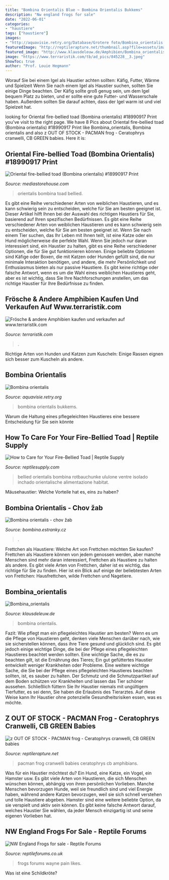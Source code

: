 ```yaml
---
title: "Bombina Orientalis Blue ~ Bombina Orientalis Bukkems"
description: "Nw england frogs for sale"
date: "2022-06-01"
categories:
- "haustiere"
tags: ["haustiere"]
images:
- "http://aquavisie.retry.org/Database/Grotere foto/Bombina_orientalis.jpg"
featuredImage: "http://reptilerapture.net/thumbnail.asp?file=assets/images/live_animals/amphibians/pacman-normal.jpg&amp;maxx=300&amp;maxy=0"
featured_image: "http://www.klausdeleuw.de/Amphibien/Bombina_orientalis2.jpg"
image: "https://www.terraristik.com/tb/ad_pics/845228__3.jpeg"
ShowToc: true
author: "Prof. Louie Hegmann"
---
```



Worauf Sie bei einem Igel als Haustier achten sollten: Käfig, Futter, Wärme und Spielzeit
Wenn Sie nach einem Igel als Haustier suchen, sollten Sie einige Dinge beachten. Der Käfig sollte groß genug sein, um dem Igel bequem Platz zu bieten, und er sollte eine gute Futter- und Wasserschale haben. Außerdem sollten Sie darauf achten, dass der Igel warm ist und viel Spielzeit hat.

	

		
looking for Oriental fire-bellied toad (Bombina orientalis) #18990917 Print you've visit to the right page. We have 8 Pics about Oriental fire-bellied toad (Bombina orientalis) #18990917 Print like Bombina_orientalis, Bombina orientalis and also z OUT OF STOCK - PACMAN frog - Ceratophrys cranwelli, CB GREEN babies. Here it is:
		
    
## Oriental Fire-bellied Toad (Bombina Orientalis) #18990917 Print

<img loading=lazy src="https://www.mediastorehouse.com/p/632/oriental-fire-bellied-toad-bombina-orientalis-18990917.jpg" onerror="this.onerror=null;this.src='https://tse2.mm.bing.net/th?id=OIP.3dcTX_ww12tsGV5Rf9N_IAHaHa&amp;pid=15.1';" alt="Oriental fire-bellied toad (Bombina orientalis) #18990917 Print">

_Source: mediastorehouse.com_

>orientalis bombina toad bellied. 

	

Es gibt eine Reihe verschiedener Arten von weiblichen Haustieren, und es kann schwierig sein zu entscheiden, welche für Sie am besten geeignet ist. Dieser Artikel hilft Ihnen bei der Auswahl des richtigen Haustiers für Sie, basierend auf Ihren spezifischen Bedürfnissen.
Es gibt eine Reihe verschiedener Arten von weiblichen Haustieren und es kann schwierig sein zu entscheiden, welche für Sie am besten geeignet ist. Wenn Sie nach einem Tier suchen, das Ihr Leben mit Ihnen teilt, ist eine Katze oder ein Hund möglicherweise die perfekte Wahl. Wenn Sie jedoch nur daran interessiert sind, ein Haustier zu halten, gibt es eine Reihe verschiedener Optionen, die für Sie gut funktionieren können. Einige beliebte Optionen sind Käfige oder Boxen, die mit Katzen oder Hunden gefüllt sind, die nur minimale Interaktion benötigen, und andere, die mehr Persönlichkeit und Enthusiasmus bieten als nur passive Haustiere. Es gibt keine richtige oder falsche Antwort, wenn es um die Wahl eines weiblichen Haustieres geht, aber es ist wichtig, dass Sie Ihre Nachforschungen anstellen, um das richtige Haustier für Ihre Bedürfnisse zu finden.

    
## Frösche &amp; Andere Amphibien Kaufen Und Verkaufen Auf Www.terraristik.com

<img loading=lazy src="https://www.terraristik.com/tb/ad_pics/845228__3.jpeg" onerror="this.onerror=null;this.src='https://tse3.mm.bing.net/th?id=OIP.PS9PJqzIS1HuDtMAEGW5SgHaE7&amp;pid=15.1';" alt="Frösche &amp; andere Amphibien kaufen und verkaufen auf www.terraristik.com">

_Source: terraristik.com_

>. 

	

Richtige Arten von Hunden und Katzen zum Kuscheln: Einige Rassen eignen sich besser zum Kuscheln als andere.

    
## Bombina Orientalis

<img loading=lazy src="http://aquavisie.retry.org/Database/Grotere foto/Bombina_orientalis.jpg" onerror="this.onerror=null;this.src='https://tse4.mm.bing.net/th?id=OIP.snDp9XKkAxPMVRv4EV3BsAHaE8&amp;pid=15.1';" alt="Bombina orientalis">

_Source: aquavisie.retry.org_

>bombina orientalis bukkems. 

	

Warum die Haltung eines pflegeleichten Haustieres eine bessere Entscheidung für Sie sein könnte

    
## How To Care For Your Fire-Bellied Toad | Reptile Supply

<img loading=lazy src="https://cdn.shopify.com/s/files/1/3008/7740/articles/iStock-962855682_4284x2487_crop_center.jpg?v=1618252131" onerror="this.onerror=null;this.src='https://tse2.mm.bing.net/th?id=OIP.6m5hiPVGLjs5E8vJAo2NdAHaET&amp;pid=15.1';" alt="How to Care for Your Fire-Bellied Toad | Reptile Supply">

_Source: reptilesupply.com_

>bellied orientalis bombina rotbauchunke ululone ventre isolado inchado orientalische alimentazione habitat. 

	

Mäusehaustier: Welche Vorteile hat es, eins zu haben?

    
## Bombina Orientalis - Chov žab

<img loading=lazy src="http://www.bombina.estranky.cz/img/picture/253/rop.jpg" onerror="this.onerror=null;this.src='https://tse2.mm.bing.net/th?id=OIP.Tw5Vn5ygBKDS_WYac-NKagAAAA&amp;pid=15.1';" alt="Bombina orientalis - chov žab">

_Source: bombina.estranky.cz_

>. 

	

Frettchen als Haustiere: Welche Art von Frettchen möchten Sie kaufen?
Frettchen als Haustiere können von jedem genossen werden, aber manche Menschen sind mehr daran interessiert, Frettchen als Haustiere zu halten als andere. Es gibt viele Arten von Frettchen, daher ist es wichtig, das richtige für Sie zu finden. Hier ist ein Blick auf einige der beliebtesten Arten von Frettchen: Hausfrettchen, wilde Frettchen und Nagetiere.

    
## Bombina_orientalis

<img loading=lazy src="http://www.klausdeleuw.de/Amphibien/Bombina_orientalis2.jpg" onerror="this.onerror=null;this.src='https://tse2.mm.bing.net/th?id=OIP.Gf8rnX13aJx5kmMllDxoewHaE8&amp;pid=15.1';" alt="Bombina_orientalis">

_Source: klausdeleuw.de_

>bombina orientalis. 

	

Fazit: Wie pflegt man ein pflegeleichtes Haustier am besten?
Wenn es um die Pflege von Haustieren geht, denken viele Menschen darüber nach, wie sie sicherstellen können, dass ihre Tiere gesund und glücklich sind. Es gibt jedoch einige wichtige Dinge, die bei der Pflege eines pflegeleichten Haustieres beachtet werden sollten. Eine wichtige Sache, die es zu beachten gilt, ist die Ernährung des Tieres; Ein gut gefüttertes Haustier entwickelt weniger Krankheiten oder Probleme. Eine weitere wichtige Sache, die Sie bei der Pflege eines pflegeleichten Haustieres beachten sollten, ist, es sauber zu halten. Der Schmutz und die Schmutzpartikel auf dem Boden schützen vor Krankheiten und lassen das Tier schöner aussehen. Schließlich füttern Sie Ihr Haustier niemals mit ungültigem Tierfutter, es sei denn, Sie haben die Erlaubnis des Tierarztes. Auf diese Weise kann Ihr Haustier ohne potenzielle Gesundheitsrisiken essen, was es möchte.

    
## Z OUT OF STOCK - PACMAN Frog - Ceratophrys Cranwelli, CB GREEN Babies

<img loading=lazy src="http://reptilerapture.net/thumbnail.asp?file=assets/images/live_animals/amphibians/pacman-normal.jpg&amp;maxx=300&amp;maxy=0" onerror="this.onerror=null;this.src='https://tse3.mm.bing.net/th?id=OIP.c1sIaZJJxQeUgSwKddrWkwAAAA&amp;pid=15.1';" alt="z OUT OF STOCK - PACMAN frog - Ceratophrys cranwelli, CB GREEN babies">

_Source: reptilerapture.net_

>pacman frog cranwelli babies ceratophrys cb amphibians. 

	

Was für ein Haustier möchtest du? Ein Hund, eine Katze, ein Vogel, ein Hamster usw.
Es gibt viele Arten von Haustieren, die sich Menschen wünschen können, abhängig von ihren persönlichen Vorlieben. Manche Menschen bevorzugen Hunde, weil sie freundlich sind und viel Energie haben, während andere Katzen bevorzugen, weil sie sich schnell verstehen und tolle Haustiere abgeben. Hamster sind eine weitere beliebte Option, da sie verspielt und aktiv sein können. Es gibt keine falsche Antwort darauf, welches Haustier Sie wählen, da jeder Mensch einzigartig ist und seine eigenen Vorlieben hat.

    
## NW England Frogs For Sale - Reptile Forums

<img loading=lazy src="https://www.reptileforums.co.uk/forums/attachments/amphibian-classifieds/202809d1583613164-frogs-sale-8938e6e0-6fa4-4609-85c3-49ff405a98d1.jpeg" onerror="this.onerror=null;this.src='https://tse2.mm.bing.net/th?id=OIP.Gb5csXZUch571qXVoh5iHAHaGe&amp;pid=15.1';" alt="NW England Frogs for sale - Reptile Forums">

_Source: reptileforums.co.uk_

>frogs forums wayne pain likes. 

	

Was ist eine Schildkröte?

